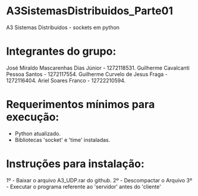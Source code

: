 # A3SistemasDistribuidos_Parte01
A3 Sistemas Distribuídos - sockets em python

# Integrantes do grupo:

José Miraldo Mascarenhas Dias Júnior - 1272118531.
Guilherme Cavalcanti Pessoa Santos - 1272117554.
Guilherme Curvelo de Jesus Fraga - 1272116404.
Ariel Soares Franco - 12722210594.


# Requerimentos mínimos para execução:

- Python atualizado.
- Bibliotecas 'socket' e 'time' instaladas.
 

# Instruções para instalação:

1º - Baixar o arquivo A3_UDP.rar do github.
2º - Descompactar o Arquivo
3º - Executar o programa referente ao 'servidor' antes do 'cliente'

